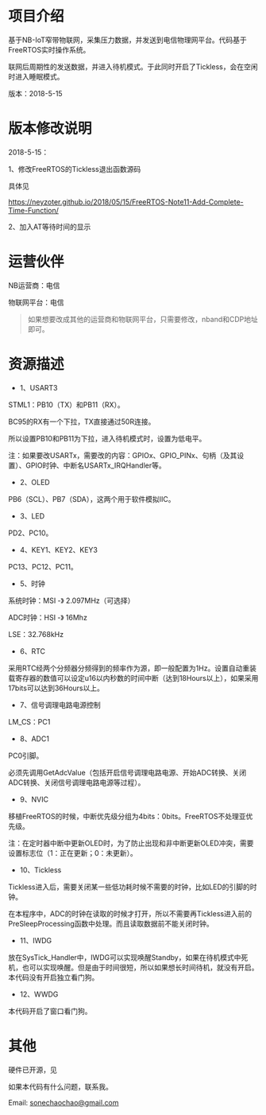 # 项目介绍

基于NB-IoT窄带物联网，采集压力数据，并发送到电信物理网平台。代码基于FreeRTOS实时操作系统。

联网后周期性的发送数据，并进入待机模式。于此同时开启了Tickless，会在空闲时进入睡眠模式。

版本：2018-5-15

# 版本修改说明

2018-5-15：

1、修改FreeRTOS的Tickless退出函数源码

具体见

https://neyzoter.github.io/2018/05/15/FreeRTOS-Note11-Add-Complete-Time-Function/

2、加入AT等待时间的显示


# 运营伙伴

NB运营商：电信

物联网平台：电信

>如果想要改成其他的运营商和物联网平台，只需要修改，nband和CDP地址即可。

# 资源描述

* 1、USART3

STML1：PB10（TX）和PB11（RX）。

BC95的RX有一个下拉，TX直接通过50R连接。

所以设置PB10和PB11为下拉，进入待机模式时，设置为低电平。

注：如果要改USARTx，需要改的内容：GPIOx、GPIO_PINx、句柄（及其设置）、GPIO时钟、中断名USARTx_IRQHandler等。

* 2、OLED

PB6（SCL）、PB7（SDA），这两个用于软件模拟IIC。

* 3、LED

PD2、PC10。

* 4、KEY1、KEY2、KEY3

PC13、PC12、PC11。

* 5、时钟

系统时钟：MSI  -》   2.097MHz（可选择）

ADC时钟：HSI  -》    16Mhz

LSE：32.768kHz

* 6、RTC

采用RTC经两个分频器分频得到的频率作为源，即一般配置为1Hz。设置自动重装载寄存器的数值可以设定u16以内秒数的时间中断（达到18Hours以上），如果采用17bits可以达到36Hours以上。

* 7、信号调理电路电源控制

LM_CS：PC1

* 8、ADC1

PC0引脚。

必须先调用GetAdcValue（包括开启信号调理电路电源、开始ADC转换、关闭ADC转换、关闭信号调理电路电源等过程）。

* 9、NVIC

移植FreeRTOS的时候，中断优先级分组为4bits：0bits。FreeRTOS不处理亚优先级。

注：在定时器中断中更新OLED时，为了防止出现和非中断更新OLED冲突，需要设置标志位（1：正在更新；0：未更新）。

* 10、Tickless

Tickless进入后，需要关闭某一些低功耗时候不需要的时钟，比如LED的引脚的时钟。

在本程序中，ADC的时钟在读取的时候才打开，所以不需要再Tickless进入前的PreSleepProcessing函数中处理。而且读取数据前不能关闭时钟。

* 11、IWDG

放在SysTick_Handler中，IWDG可以实现唤醒Standby，如果在待机模式中死机，也可以实现唤醒。但是由于时间很短，所以如果想长时间待机，就没有开启。本代码没有开启独立看门狗。

* 12、WWDG

本代码开启了窗口看门狗。



# 其他

硬件已开源，见

如果本代码有什么问题，联系我。

Email: sonechaochao@gmail.com